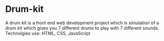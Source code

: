# Drum-kit
A drum kit is a front end web development project which is simulation of a drum kit which gives you 7 different drums to play with 7 different sounds.
Technolgies use: HTML, CSS, JavaScript
